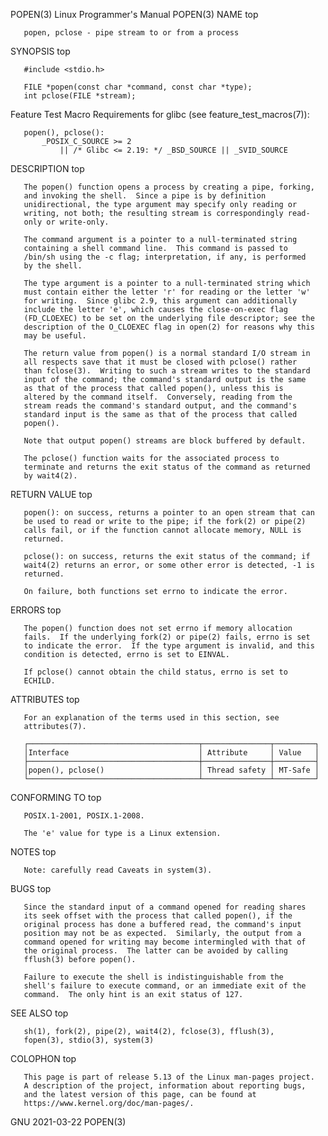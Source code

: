 POPEN(3)                Linux Programmer's Manual               POPEN(3)
NAME         top

       popen, pclose - pipe stream to or from a process
SYNOPSIS         top

       #include <stdio.h>

       FILE *popen(const char *command, const char *type);
       int pclose(FILE *stream);

   Feature Test Macro Requirements for glibc (see
   feature_test_macros(7)):

       popen(), pclose():
           _POSIX_C_SOURCE >= 2
               || /* Glibc <= 2.19: */ _BSD_SOURCE || _SVID_SOURCE
DESCRIPTION         top

       The popen() function opens a process by creating a pipe, forking,
       and invoking the shell.  Since a pipe is by definition
       unidirectional, the type argument may specify only reading or
       writing, not both; the resulting stream is correspondingly read-
       only or write-only.

       The command argument is a pointer to a null-terminated string
       containing a shell command line.  This command is passed to
       /bin/sh using the -c flag; interpretation, if any, is performed
       by the shell.

       The type argument is a pointer to a null-terminated string which
       must contain either the letter 'r' for reading or the letter 'w'
       for writing.  Since glibc 2.9, this argument can additionally
       include the letter 'e', which causes the close-on-exec flag
       (FD_CLOEXEC) to be set on the underlying file descriptor; see the
       description of the O_CLOEXEC flag in open(2) for reasons why this
       may be useful.

       The return value from popen() is a normal standard I/O stream in
       all respects save that it must be closed with pclose() rather
       than fclose(3).  Writing to such a stream writes to the standard
       input of the command; the command's standard output is the same
       as that of the process that called popen(), unless this is
       altered by the command itself.  Conversely, reading from the
       stream reads the command's standard output, and the command's
       standard input is the same as that of the process that called
       popen().

       Note that output popen() streams are block buffered by default.

       The pclose() function waits for the associated process to
       terminate and returns the exit status of the command as returned
       by wait4(2).
RETURN VALUE         top

       popen(): on success, returns a pointer to an open stream that can
       be used to read or write to the pipe; if the fork(2) or pipe(2)
       calls fail, or if the function cannot allocate memory, NULL is
       returned.

       pclose(): on success, returns the exit status of the command; if
       wait4(2) returns an error, or some other error is detected, -1 is
       returned.

       On failure, both functions set errno to indicate the error.
ERRORS         top

       The popen() function does not set errno if memory allocation
       fails.  If the underlying fork(2) or pipe(2) fails, errno is set
       to indicate the error.  If the type argument is invalid, and this
       condition is detected, errno is set to EINVAL.

       If pclose() cannot obtain the child status, errno is set to
       ECHILD.
ATTRIBUTES         top

       For an explanation of the terms used in this section, see
       attributes(7).

       ┌──────────────────────────────────────┬───────────────┬─────────┐
       │Interface                             │ Attribute     │ Value   │
       ├──────────────────────────────────────┼───────────────┼─────────┤
       │popen(), pclose()                     │ Thread safety │ MT-Safe │
       └──────────────────────────────────────┴───────────────┴─────────┘
CONFORMING TO         top

       POSIX.1-2001, POSIX.1-2008.

       The 'e' value for type is a Linux extension.
NOTES         top

       Note: carefully read Caveats in system(3).
BUGS         top

       Since the standard input of a command opened for reading shares
       its seek offset with the process that called popen(), if the
       original process has done a buffered read, the command's input
       position may not be as expected.  Similarly, the output from a
       command opened for writing may become intermingled with that of
       the original process.  The latter can be avoided by calling
       fflush(3) before popen().

       Failure to execute the shell is indistinguishable from the
       shell's failure to execute command, or an immediate exit of the
       command.  The only hint is an exit status of 127.
SEE ALSO         top

       sh(1), fork(2), pipe(2), wait4(2), fclose(3), fflush(3),
       fopen(3), stdio(3), system(3)
COLOPHON         top

       This page is part of release 5.13 of the Linux man-pages project.
       A description of the project, information about reporting bugs,
       and the latest version of this page, can be found at
       https://www.kernel.org/doc/man-pages/.

GNU                            2021-03-22                       POPEN(3)
